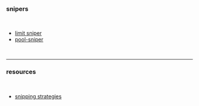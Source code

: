 ### snipers

<br>

* [limit sniper](https://github.com/CryptoGnome/Limit-Sniper)
* [pool-sniper](https://github.com/Anish-Agnihotri/pool-sniper)

<br>

---

### resources

<br>

* [snipping strategies](https://github.com/go-outside-labs/mev-toolkit/tree/main/MEV_strategies/sniping)
